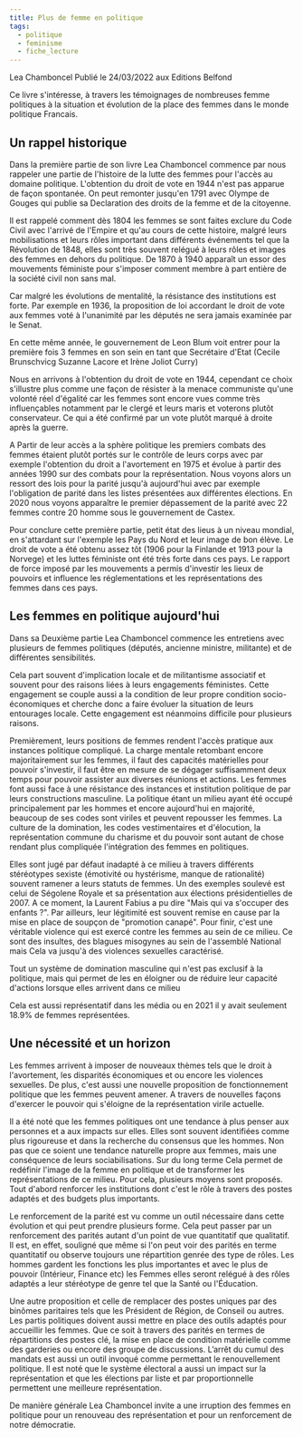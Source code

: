 ```yaml
---
title: Plus de femme en politique
tags:
  - politique
  - feminisme
  - fiche_lecture
---
```


Lea Chamboncel
Publié le 24/03/2022 aux Editions Belfond

Ce livre s'intéresse, à travers les témoignages de nombreuses femme politiques à la situation et évolution de la place des femmes dans le monde politique Francais.

## Un rappel historique

Dans la première partie de son livre Lea Chamboncel commence par nous rappeler une partie de l'histoire de la lutte des femmes pour l'accès au domaine politique. L'obtention du droit de vote en 1944 n'est pas apparue de façon spontanée. On peut remonter jusqu'en 1791 avec Olympe de Gouges qui publie sa Declaration des droits de la femme et de la citoyenne.

Il est rappelé comment dès 1804 les femmes se sont faites exclure du Code Civil avec l'arrivé de l'Empire et qu'au cours de cette histoire, malgré leurs mobilisations et leurs rôles important dans différents événements tel que la Révolution de 1848, elles sont très souvent relégué à leurs rôles et images des femmes en dehors du politique.
De 1870 à 1940 apparaît un essor des mouvements féministe pour s'imposer comment membre à part entière de la société civil non sans mal.

Car malgré les évolutions de mentalité, la résistance des institutions est forte. Par exemple en 1936, la proposition de loi accordant le droit de vote aux femmes voté à l'unanimité par les députés ne sera jamais examinée par le Senat.

En cette même année, le gouvernement de Leon Blum voit entrer pour la première fois 3 femmes en son sein en tant que Secrétaire d'Etat (Cecile Brunschvicg Suzanne Lacore et
Irène Joliot Curry)

Nous en arrivons à l'obtention du droit de vote en 1944, cependant ce choix s'illustre plus comme une façon de résister à la menace communiste qu'une volonté réel d'égalité car les femmes sont encore vues comme très influençables notamment par le clergé et leurs maris et voterons plutôt conservateur.
Ce qui a été confirmé par un vote plutôt marqué à droite après la guerre.

A Partir de leur accès a la sphère politique les premiers combats des femmes étaient plutôt portés sur le contrôle de leurs corps avec par exemple l'obtention du droit a l'avortement en 1975 et évolue à partir des années 1990 sur des combats pour la représentation.
Nous voyons alors un ressort des lois pour la parité jusqu'à aujourd'hui avec par exemple l'obligation de parité dans les listes présentées aux différentes élections.
En 2020 nous voyons apparaître le premier dépassement de la parité avec 22 femmes contre 20 homme sous le gouvernement de Castex.

Pour conclure cette première partie, petit état des lieus à un niveau mondial, en s'attardant sur l'exemple les Pays du Nord et leur image de bon élève.
Le droit de vote a été obtenu assez tôt (1906 pour la Finlande et 1913 pour la Norvege) et les luttes féministe ont été très forte dans ces pays.
Le rapport de force imposé par les mouvements a permis d'investir les lieux de pouvoirs et influence les réglementations et les représentations des femmes dans ces pays.

## Les femmes en politique aujourd'hui

Dans sa Deuxième partie Lea Chamboncel commence les entretiens avec plusieurs de femmes politiques (députés, ancienne ministre, militante) et de différentes sensibilités.

Cela part souvent d'implication locale et de militantisme associatif et souvent pour des raisons liées à leurs engagements féministes. Cette engagement se couple aussi a la condition de leur propre condition socio-économiques et cherche donc a faire évoluer la situation de leurs entourages locale.
Cette engagement est néanmoins difficile pour plusieurs raisons.

Premièrement, leurs positions de femmes rendent l'accès pratique aux instances politique compliqué. La charge mentale retombant encore majoritairement sur les femmes, il faut des capacités matérielles pour pouvoir s'investir, il faut être en mesure de se dégager suffisamment deux temps pour pouvoir assister aux diverses réunions et actions.
Les femmes font aussi face à une résistance des instances et institution politique de par leurs constructions masculine.
La politique étant un milieu ayant été occupé principalement par les hommes et encore aujourd'hui en majorité, beaucoup de ses codes sont viriles et peuvent repousser les femmes. La culture de la domination, les codes vestimentaires et d'élocution, la représentation commune du charisme et du pouvoir sont autant de chose rendant plus compliquée l'intégration des femmes en politiques.

Elles sont jugé par défaut inadapté à ce milieu à travers différents stéréotypes sexiste (émotivité ou hystérisme, manque de rationalité) souvent ramener a leurs statuts de femmes.
Un des exemples soulevé est celui de Ségolene Royale et sa présentation aux élections présidentielles de 2007. A ce moment, la Laurent Fabius a pu dire "Mais qui va s'occuper des enfants ?".
Par ailleurs, leur légitimité est souvent remise en cause par la mise en place de soupçon de "promotion canapé".
Pour finir, c'est une véritable violence qui est exercé contre les femmes au sein de ce milieu.
Ce sont des insultes, des blagues misogynes au sein de l'assemblé National mais Cela va jusqu'à des violences sexuelles caractérisé.

Tout un système de domination masculine qui n'est pas exclusif à la politique, mais qui permet de les en éloigner ou de
réduire leur capacité d'actions lorsque elles arrivent dans ce milieu

Cela est aussi représentatif dans les média ou en 2021 il y avait seulement 18.9% de femmes représentées.

## Une nécessité et un horizon

Les femmes arrivent à imposer de nouveaux thèmes tels que le droit à l'avortement, les disparités économiques et ou encore les violences sexuelles.
De plus, c'est aussi une nouvelle proposition de fonctionnement politique que les femmes peuvent amener. A travers de nouvelles façons d'exercer le pouvoir qui s'éloigne de la représentation virile actuelle.

Il a été noté que les femmes politiques ont une tendance à plus penser aux personnes et a aux impacts sur elles. Elles sont souvent identifiées comme plus rigoureuse et dans la recherche du consensus que les hommes. Non pas que ce soient une tendance naturelle propre aux femmes, mais une conséquence de leurs sociabilisations. Sur du long terme
Cela permet de redéfinir l'image de la femme en politique et de transformer les représentations de ce milieu. Pour cela, plusieurs moyens sont proposés. Tout d'abord renforcer les institutions dont c'est le rôle à travers des postes adaptés et des budgets plus importants.

Le renforcement de la parité est vu comme un outil nécessaire dans cette évolution et qui peut prendre plusieurs forme. Cela peut passer par un renforcement des parités autant d'un point de vue quantitatif que qualitatif. Il est, en effet, souligné que même si l'on peut voir des parités en terme quantitatif ou observe toujours une répartition genrée des type de rôles. Les hommes gardent les fonctions les plus importantes et avec le plus de pouvoir (Intérieur, Finance etc) les Femmes elles seront relégué à des rôles adaptés a leur stéréotype de genre tel que la Santé ou l'Éducation.

Une autre proposition et celle de remplacer des postes uniques par des binômes paritaires tels que les Président de Région, de Conseil ou autres.
Les partis politiques doivent aussi mettre en place des outils adaptés pour accueillir les femmes. Que ce soit à travers des parités en termes de répartitions des postes clé, la mise en place de condition matérielle comme des garderies ou encore des groupe de discussions.
L’arrêt du cumul des mandats est aussi un outil invoqué comme permettant le renouvellement politique.
Il est noté que le système électoral a aussi un impact sur la représentation et que les élections par liste et par proportionnelle permettent une meilleure représentation.

De manière générale Lea Chamboncel invite a une irruption des femmes en politique pour un renouveau des représentation et pour un renforcement de
notre démocratie.